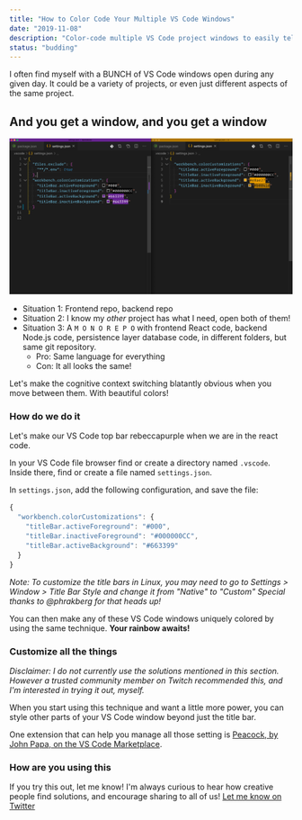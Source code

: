 ```yaml
---
title: "How to Color Code Your Multiple VS Code Windows"
date: "2019-11-08"
description: "Color-code multiple VS Code project windows to easily tell what context of code you're working in. It is project-specific and controlled by a very simple entry in your project settings file."
status: "budding"
---
```


I often find myself with a BUNCH of VS Code windows open during any given day. It could be a variety of projects, or even just different aspects of the same project.

## And you get a window, and you get a window

![Multiple Visual Studio Code windows with unique colors for the top window bar](./multiple-windows.png)

- Situation 1: Frontend repo, backend repo
- Situation 2: I know my _other_ project has what I need, open both of them!
- Situation 3: A `M O N O R E P O` with frontend React code, backend Node.js code, persistence layer database code, in different folders, but same git repository.
  - Pro: Same language for everything
  - Con: It all looks the same!

Let's make the cognitive context switching blatantly obvious when you move between them. With beautiful colors!

### How do we do it

Let's make our VS Code top bar rebeccapurple when we are in the react code.

In your VS Code file browser find or create a directory named `.vscode`. Inside there, find or create a file named `settings.json`.

In `settings.json`, add the following configuration, and save the file:

```javascript
{
  "workbench.colorCustomizations": {
    "titleBar.activeForeground": "#000",
    "titleBar.inactiveForeground": "#000000CC",
    "titleBar.activeBackground": "#663399"
  }
}
```

_Note: To customize the title bars in Linux, you may need to go to Settings > Window > Title Bar Style and change it from "Native" to "Custom" Special thanks to @phrakberg for that heads up!_

You can then make any of these VS Code windows uniquely colored by using the same technique. **Your rainbow awaits!**

### Customize all the things

_Disclaimer: I do not currently use the solutions mentioned in this section. However a trusted community member on Twitch recommended this, and I'm interested in trying it out, myself._

When you start using this technique and want a little more power, you can style other parts of your VS Code window beyond just the title bar.

One extension that can help you manage all those setting is [Peacock, by John Papa, on the VS Code Marketplace](https://marketplace.visualstudio.com/items?itemName=johnpapa.vscode-peacock).

### How are you using this

If you try this out, let me know! I'm always curious to hear how creative people find solutions, and encourage sharing to all of us! [Let me know on Twitter](https://twitter.com/drpoindexter)
